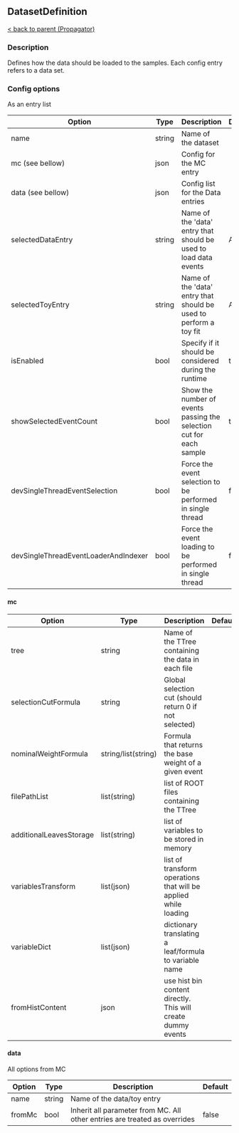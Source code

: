 ## DatasetDefinition

[< back to parent (Propagator)](Propagator.md)

### Description

Defines how the data should be loaded to the samples.
Each config entry refers to a data set.

### Config options

As an entry list

| Option                               | Type   | Description                                                         | Default |
|--------------------------------------|--------|---------------------------------------------------------------------|---------|
| name                                 | string | Name of the dataset                                                 |         |
| mc (see bellow)                      | json   | Config for the MC entry                                             |         |
| data (see bellow)                    | json   | Config list for the Data entries                                    |         |
| selectedDataEntry                    | string | Name of the 'data' entry that should be used to load data events    | Asimov  |
| selectedToyEntry                     | string | Name of the 'data' entry that should be used to perform a toy fit   | Asimov  |
| isEnabled                            | bool   | Specify if it should be considered during the runtime               | true    |
| showSelectedEventCount               | bool   | Show the number of events passing the selection cut for each sample | true    |
| devSingleThreadEventSelection        | bool   | Force the event selection to be performed in single thread          | false   |
| devSingleThreadEventLoaderAndIndexer | bool   | Force the event loading to be performed in single thread            | false   |


#### mc

| Option                  | Type                | Description                                                     | Default |
|-------------------------|---------------------|-----------------------------------------------------------------|---------|
| tree                    | string              | Name of the TTree containing the data in each file              |         |
| selectionCutFormula     | string              | Global selection cut (should return 0 if not selected)          |         |
| nominalWeightFormula    | string/list(string) | Formula that returns the base weight of a given event           |         |
| filePathList            | list(string)        | list of ROOT files containing the TTree                         |         |
| additionalLeavesStorage | list(string)        | list of variables to be stored in memory                        |         |
| variablesTransform      | list(json)          | list of transform operations that will be applied while loading |         |
| variableDict        | list(json)          | dictionary translating a leaf/formula to variable name          |         |
| fromHistContent         | json                | use hist bin content directly. This will create dummy events    |         |


#### data

All options from MC

| Option | Type   | Description                                                               | Default |
|--------|--------|---------------------------------------------------------------------------|---------|
| name   | string | Name of the data/toy entry                                                |         |
| fromMc | bool   | Inherit all parameter from MC. All other entries are treated as overrides | false   |

